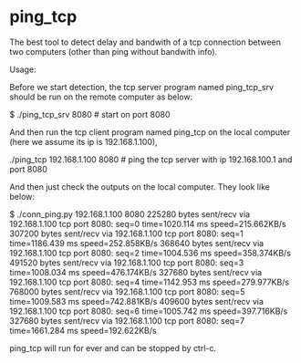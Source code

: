 # ping_tcp

The best tool to detect delay and bandwith of a tcp connection between two computers (other than ping without bandwith info).

Usage:

Before we start detection, the tcp server program named ping_tcp_srv should be run on the remote computer as below:

$ ./ping_tcp_srv 8080    # start on port 8080

And then run the tcp client program named ping_tcp on the local computer (here we assume its ip is 192.168.1.100),

./ping_tcp 192.168.1.100 8080    # ping the tcp server with ip 192.168.100.1 and port 8080

And then just check the outputs on the local computer. They look like below:

$ ./conn_ping.py 192.168.1.100 8080
225280 bytes sent/recv via 192.168.1.100 tcp port 8080: seq=0 time=1020.114 ms speed=215.662KB/s
307200 bytes sent/recv via 192.168.1.100 tcp port 8080: seq=1 time=1186.439 ms speed=252.858KB/s
368640 bytes sent/recv via 192.168.1.100 tcp port 8080: seq=2 time=1004.536 ms speed=358.374KB/s
491520 bytes sent/recv via 192.168.1.100 tcp port 8080: seq=3 time=1008.034 ms speed=476.174KB/s
327680 bytes sent/recv via 192.168.1.100 tcp port 8080: seq=4 time=1142.953 ms speed=279.977KB/s
768000 bytes sent/recv via 192.168.1.100 tcp port 8080: seq=5 time=1009.583 ms speed=742.881KB/s
409600 bytes sent/recv via 192.168.1.100 tcp port 8080: seq=6 time=1005.742 ms speed=397.716KB/s
327680 bytes sent/recv via 192.168.1.100 tcp port 8080: seq=7 time=1661.284 ms speed=192.622KB/s

ping_tcp will run for ever and can be stopped by ctrl-c.
